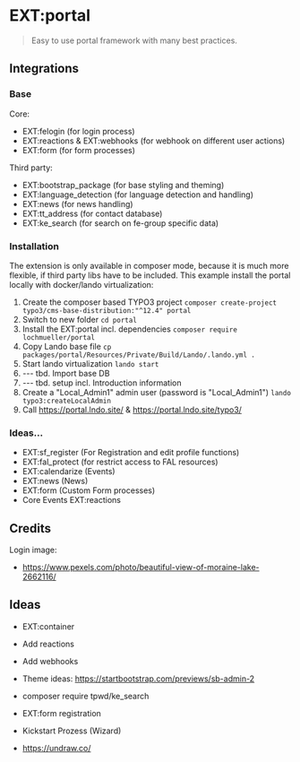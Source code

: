# EXT:portal

> Easy to use portal framework with many best practices.

## Integrations

### Base 

Core:
- EXT:felogin (for login process)
- EXT:reactions & EXT:webhooks (for webhook on different user actions)
- EXT:form (for form processes)

Third party:
- EXT:bootstrap_package (for base styling and theming)
- EXT:language_detection (for language detection and handling)
- EXT:news (for news handling)
- EXT:tt_address (for contact database)
- EXT:ke_search (for search on fe-group specific data)

### Installation

The extension is only available in composer mode, because it is much more flexible, if third party libs have to be included. This example install the portal locally with docker/lando virtualization:

1. Create the composer based TYPO3 project `composer create-project typo3/cms-base-distribution:"^12.4" portal`
2. Switch to new folder `cd portal`
3. Install the EXT:portal incl. dependencies `composer require lochmueller/portal`
4. Copy Lando base file `cp packages/portal/Resources/Private/Build/Lando/.lando.yml .`
5. Start lando virtualization `lando start`
6. --- tbd. Import base DB
7. --- tbd. setup incl. Introduction information
8. Create a "Local_Admin1" admin user (password is "Local_Admin1") `lando typo3:createLocalAdmin`
9. Call https://portal.lndo.site/ & https://portal.lndo.site/typo3/

### Ideas...

- EXT:sf_register (For Registration and edit profile functions)
- EXT:fal_protect (for restrict access to FAL resources)
- EXT:calendarize (Events)
- EXT:news (News)
- EXT:form (Custom Form processes)
- Core Events EXT:reactions

## Credits

Login image:
- https://www.pexels.com/photo/beautiful-view-of-moraine-lake-2662116/


## Ideas

- EXT:container
- Add reactions
- Add webhooks
- Theme ideas: https://startbootstrap.com/previews/sb-admin-2
- composer require tpwd/ke_search
- EXT:form registration
- Kickstart Prozess (Wizard)

- https://undraw.co/